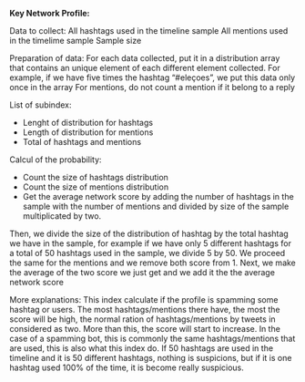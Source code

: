 **Key Network Profile:**

Data to collect:
All hashtags used in the timeline sample
All mentions used in the timelime sample
Sample size

Preparation of data:
For each data collected, put it in a distribution array that contains an unique element of each
different element collected.
For example, if we have five times the hashtag “#eleçoes”, we put this data only once in the array
For mentions, do not count a mention if it belong to a reply

List of subindex:

- Lenght of distribution for hashtags
- Length of distribution for mentions
- Total of hashtags and mentions

Calcul of the probability:

- Count the size of hashtags distribution
- Count the size of mentions distribution
- Get the average network score by adding the number of hashtags in the sample with the number of
mentions and divided by size of the sample multiplicated by two.

Then, we divide the size of the distribution of hashtag by the total hashtag we have in the sample,
for example if we have only 5 different hashtags for a total of 50 hashtags used in the sample, we
divide 5 by 50.
We proceed the same for the mentions and we remove both score from 1.
Next, we make the average of the two score we just get and we add it the the average network score

More explanations:
This index calculate if the profile is spamming some hashtag or users. The most hashtags/mentions
there have, the most the score will be high, the normal ration of hashtags/mentions by tweets in
considered as two. More than this, the score will start to increase.
In the case of a spamming bot, this is commonly the same hashtags/mentions that are used, this is
also what this index do. If 50 hashtags are used in the timeline and it is 50 different hashtags,
nothing is suspicions, but if it is one hashtag used 100% of the time, it is become really suspicious.
